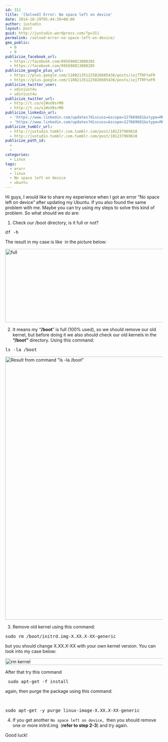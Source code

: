 ```yaml
---
id: 311
title: '[Solved] Error: No space left on device'
date: 2014-10-29T05:44:59+00:00
author: justudin
layout: post
guid: http://justudin.wordpress.com/?p=311
permalink: /solved-error-no-space-left-on-device/
geo_public:
  - 0
  - 0
publicize_facebook_url:
  - https://facebook.com/895698013808285
  - https://facebook.com/895698013808285
publicize_google_plus_url:
  - https://plus.google.com/110821351225026605436/posts/iojTTRFteFR
  - https://plus.google.com/110821351225026605436/posts/iojTTRFteFR
publicize_twitter_user:
  - udinjust4u
  - udinjust4u
publicize_twitter_url:
  - http://t.co/ojWvU9srMO
  - http://t.co/ojWvU9srMO
publicize_linkedin_url:
  - 'https://www.linkedin.com/updates?discuss=&scope=127669681&stype=M&topic=5933101001933348864&type=U&a=odVV'
  - 'https://www.linkedin.com/updates?discuss=&scope=127669681&stype=M&topic=5933101001933348864&type=U&a=odVV'
publicize_tumblr_url:
  - http://justudin.tumblr.com.tumblr.com/post/101237969618
  - http://justudin.tumblr.com.tumblr.com/post/101237969618
publicize_path_id:
  - 
  - 
categories:
  - Linux
tags:
  - erorr
  - linux
  - No space left on device
  - ubuntu
---
```

Hi guys, I would like to share my experience when I got an error &#8220;No space left on device&#8221; after updating my Ubuntu. If you also found the same problem with me. Maybe you can try using my steps to solve this kind of problem. So what should we do are:<!--more-->

1. Check our /boot directory, is it full or not?

<pre class="brush: bash; title: ; notranslate" title="">df -h </pre>

The result in my case is like  in the picture below:

<img class="wp-image-315 size-full" src="https://justudin.com/files/uploads/2014/10/full.png" alt="full" width="587" height="234" srcset="https://justudin.com/files/uploads/2014/10/full-300x120.png 300w, https://justudin.com/files/uploads/2014/10/full.png 587w" sizes="(max-width: 587px) 100vw, 587px" />

2. It means my &#8220;**/boot**&#8221; is full (100% used), so we should remove our old kernel, but before doing it we also should check our old kernels in the **&#8220;/boot&#8221;** directory. Using this command:

<pre class="brush: bash; title: ; notranslate" title="">ls -la /boot </pre>

<img class="wp-image-316 size-full" src="https://justudin.com/files/uploads/2014/10/old-kernel.png" alt="Result from command &quot;ls -la /boot&quot;" width="755" height="838" srcset="https://justudin.com/files/uploads/2014/10/old-kernel-270x300.png 270w, https://justudin.com/files/uploads/2014/10/old-kernel.png 755w" sizes="(max-width: 755px) 100vw, 755px" />

3. Remove old kernel using this command:

<pre class="brush: bash; title: ; notranslate" title="">sudo rm /boot/initrd.img-X.XX.X-XX-generic </pre>

but you should change X.XX.X-XX with your own kernel version. You can look into my case below:

<img class="aligncenter wp-image-320 size-full" src="https://justudin.com/files/uploads/2014/10/rm-kernel.png" alt="rm kernel" width="594" height="21" srcset="https://justudin.com/files/uploads/2014/10/rm-kernel-300x11.png 300w, https://justudin.com/files/uploads/2014/10/rm-kernel.png 594w" sizes="(max-width: 594px) 100vw, 594px" />

After that try this command

<pre class="brush: bash; title: ; notranslate" title=""> sudo apt-get -f install </pre>

again, then purge the package using this command:

&nbsp;

<pre class="brush: bash; title: ; notranslate" title="">sudo apt-get -y purge linux-image-X.XX.X-XX-generic </pre>

4. If you get another `No space left on device, `then you should remove one or more initrd.img  (**refer to step 2-3**) and try again.

Good luck!